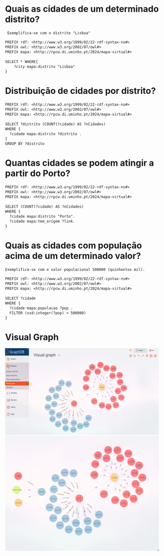 # Quais as cidades de um determinado distrito?
     Exemplifica-se com o distrito "Lisboa"

```sparql
PREFIX rdf: <http://www.w3.org/1999/02/22-rdf-syntax-ns#>
PREFIX owl: <http://www.w3.org/2002/07/owl#>
PREFIX mapa: <http://rpcw.di.uminho.pt/2024/mapa-virtual#>

SELECT * WHERE{
    ?city mapa:distrito "Lisboa"
}
```

# Distribuição de cidades por distrito?
```sparql
PREFIX rdf: <http://www.w3.org/1999/02/22-rdf-syntax-ns#>
PREFIX owl: <http://www.w3.org/2002/07/owl#>
PREFIX mapa: <http://rpcw.di.uminho.pt/2024/mapa-virtual#>

SELECT ?distrito (COUNT(?cidade) AS ?nCidades)
WHERE {
  ?cidade mapa:distrito ?distrito .
}
GROUP BY ?distrito
```

# Quantas cidades se podem atingir a partir do Porto?
```sparql
PREFIX rdf: <http://www.w3.org/1999/02/22-rdf-syntax-ns#>
PREFIX owl: <http://www.w3.org/2002/07/owl#>
PREFIX mapa: <http://rpcw.di.uminho.pt/2024/mapa-virtual#>

SELECT (COUNT(?cidade) AS ?nCidades)
WHERE {
  ?cidade mapa:distrito "Porto".
  ?cidade mapa:tem_origem ?link.
}
```

# Quais as cidades com população acima de um determinado valor?
    Exemplifica-se com o valor populacional 500000 (quinhentos mil).
```sparql
PREFIX rdf: <http://www.w3.org/1999/02/22-rdf-syntax-ns#>
PREFIX owl: <http://www.w3.org/2002/07/owl#>
PREFIX mapa: <http://rpcw.di.uminho.pt/2024/mapa-virtual#>

SELECT ?cidade
WHERE {
  ?cidade mapa:populacao ?pop .
  FILTER (xsd:integer(?pop) > 500000)
}
```


# Visual Graph
![alt text](visualGraph.png)
![alt text](visualGraph2.png)